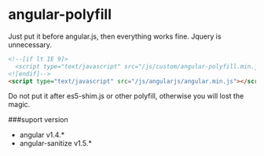 # angular-polyfill
Just put it before angular.js, then everything works fine. Jquery is unnecessary.

```html
<!--[if lt IE 9]>
  <script type="text/javascript" src="/js/custom/angular-polyfill.min.js"></script>
<![endif]-->
<script type="text/javascript" src="/js/angularjs/angular.min.js"></script>
```
Do not put it after es5-shim.js or other polyfill, otherwise you will lost the magic.

###suport version
- angular v1.4.*
- angular-sanitize v1.5.*